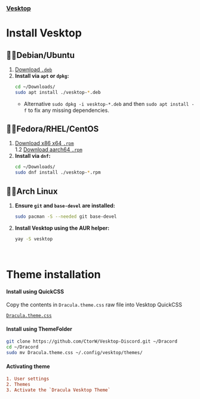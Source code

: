 ### [Vesktop](https://github.com/Vencord/Vesktop)

# Install Vesktop

## 🧛‍♂️Debian/Ubuntu

1.  [Download `.deb`](https://github.com/Vencord/Vesktop/releases/download/v1.5.8/vesktop_1.5.8_amd64.deb)
2.  **Install via `apt` or `dpkg`:**
    ```bash
    cd ~/Downloads/
    sudo apt install ./vesktop-*.deb
    ```
    *   Alternative `sudo dpkg -i vesktop-*.deb` and then `sudo apt install -f` to fix any missing dependencies.

## 🧛‍♂️Fedora/RHEL/CentOS

1.  [Download x86 x64 `.rpm`](https://github.com/Vencord/Vesktop/releases/download/v1.5.8/vesktop-1.5.8.x86_64.rpm)<br>
1.2 [Download aarch64 `.rpm`](https://github.com/Vencord/Vesktop/releases/download/v1.5.8/vesktop-1.5.8.aarch64.rpm)
2.  **Install via `dnf`:**
    ```bash
    cd ~/Downloads/
    sudo dnf install ./vesktop-*.rpm
    ```
## 🧛‍♂️Arch Linux

1.  **Ensure `git` and `base-devel` are installed:**
    ```bash
    sudo pacman -S --needed git base-devel
    ```
2.  **Install Vesktop using the AUR helper:**
    ```bash
    yay -S vesktop
    ```
<br>

# Theme installation

#### Install using QuickCSS
Copy the contents in `Dracula.theme.css` raw file into Vesktop QuickCSS

[`Dracula.theme.css`](https://raw.githubusercontent.com/CtorW/Vesktop-Discord/refs/heads/main/Dracula.theme.css)

#### Install using ThemeFolder

```bash
git clone https://github.com/CtorW/Vesktop-Discord.git ~/Dracord
cd ~/Dracord
sudo mv Dracula.theme.css ~/.config/vesktop/themes/
```

#### Activating theme

```ini
1. User settings
2. Themes
3. Activate the `Dracula Vesktop Theme`
```
